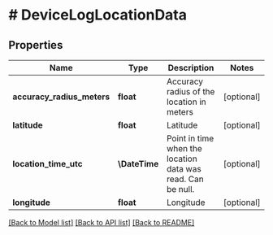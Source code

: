 # # DeviceLogLocationData

## Properties

Name | Type | Description | Notes
------------ | ------------- | ------------- | -------------
**accuracy_radius_meters** | **float** | Accuracy radius of the location in meters | [optional]
**latitude** | **float** | Latitude | [optional]
**location_time_utc** | **\DateTime** | Point in time when the location data was read. Can be null. | [optional]
**longitude** | **float** | Longitude | [optional]

[[Back to Model list]](../../README.md#models) [[Back to API list]](../../README.md#endpoints) [[Back to README]](../../README.md)
